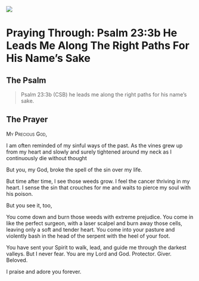 <img class="intro-right" src="/images/art-paris-psalter.jpg">

# Praying Through: Psalm 23:3b He Leads Me Along The Right Paths For His Name’s Sake

## The Psalm

>Psalm 23:3b (CSB)   he leads me along the right paths for his name’s sake.

## The Prayer

<div style='font-variant: small-caps;'>
My Precious God,  
</div>

I am often reminded of my sinful ways of the past. As the vines grew up from my heart and slowly and surely tightened around my neck as I continuously die without thought

But you, my God, broke the spell of the sin over my life.

But time after time, I see those weeds grow. I feel the cancer thriving in my heart. I sense the sin that crouches for me and waits to pierce my soul with his poison.

But you see it, too,

You come down and burn those weeds with extreme prejudice. You come in like the perfect surgeon, with a laser scalpel and burn away those cells, leaving only a soft and tender heart. You come into your pasture and violently bash in the head of the serpent with the heel of your foot.

You have sent your Spirit to walk, lead, and guide me through the darkest valleys. But I never fear. You are my Lord and God. Protector. Giver. Beloved.

I praise and adore you forever.
